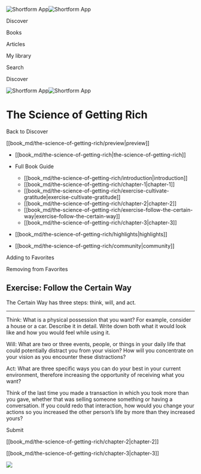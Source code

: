 ![Shortform App](/img/logo.36a2399e.svg)![Shortform App](/img/logo-dark.70c1b072.svg)

Discover

Books

Articles

My library

Search

Discover

![Shortform App](/img/logo.36a2399e.svg)![Shortform App](/img/logo-dark.70c1b072.svg)

# The Science of Getting Rich

Back to Discover

[[book_md/the-science-of-getting-rich/preview|preview]]

  * [[book_md/the-science-of-getting-rich|the-science-of-getting-rich]]
  * Full Book Guide

    * [[book_md/the-science-of-getting-rich/introduction|introduction]]
    * [[book_md/the-science-of-getting-rich/chapter-1|chapter-1]]
    * [[book_md/the-science-of-getting-rich/exercise-cultivate-gratitude|exercise-cultivate-gratitude]]
    * [[book_md/the-science-of-getting-rich/chapter-2|chapter-2]]
    * [[book_md/the-science-of-getting-rich/exercise-follow-the-certain-way|exercise-follow-the-certain-way]]
    * [[book_md/the-science-of-getting-rich/chapter-3|chapter-3]]
  * [[book_md/the-science-of-getting-rich/highlights|highlights]]
  * [[book_md/the-science-of-getting-rich/community|community]]



Adding to Favorites 

Removing from Favorites 

## Exercise: Follow the Certain Way

The Certain Way has three steps: think, will, and act.

* * *

Think: What is a physical possession that you want? For example, consider a house or a car. Describe it in detail. Write down both what it would look like and how you would feel while using it.

Will: What are two or three events, people, or things in your daily life that could potentially distract you from your vision? How will you concentrate on your vision as you encounter these distractions?

Act: What are three specific ways you can do your best in your current environment, therefore increasing the opportunity of receiving what you want?

Think of the last time you made a transaction in which you took more than you gave, whether that was selling someone something or having a conversation. If you could redo that interaction, how would you change your actions so you increased the other person’s life by more than they increased yours?

Submit 

[[book_md/the-science-of-getting-rich/chapter-2|chapter-2]]

[[book_md/the-science-of-getting-rich/chapter-3|chapter-3]]

![](https://bat.bing.com/action/0?ti=56018282&Ver=2&mid=b9201707-bf3d-46b2-ab1f-4eae8a99af7e&sid=1711133063fa11eebdec89a8b8ae3bbc&vid=171147a063fa11eea7440fcfeb230d96&vids=0&msclkid=N&pi=0&lg=en-US&sw=800&sh=600&sc=24&nwd=1&tl=Shortform%20%7C%20The%20Science%20of%20Getting%20Rich&p=https%3A%2F%2Fwww.shortform.com%2Fapp%2Fbook%2Fthe-science-of-getting-rich%2Fexercise-follow-the-certain-way&r=&lt=391&evt=pageLoad&sv=1&rn=598079)
